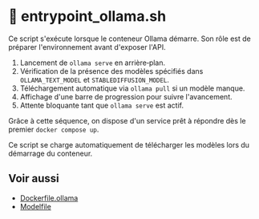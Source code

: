 # 🔧 entrypoint_ollama.sh

Ce script s'exécute lorsque le conteneur Ollama démarre. Son rôle est de préparer l'environnement avant d'exposer l'API.

1. Lancement de `ollama serve` en arrière‑plan.
2. Vérification de la présence des modèles spécifiés dans `OLLAMA_TEXT_MODEL` et `STABLEDIFFUSION_MODEL`.
3. Téléchargement automatique via `ollama pull` si un modèle manque.
4. Affichage d'une barre de progression pour suivre l'avancement.
5. Attente bloquante tant que `ollama serve` est actif.

Grâce à cette séquence, on dispose d'un service prêt à répondre dès le premier `docker compose up`.

Ce script se charge automatiquement de télécharger les modèles lors du démarrage du conteneur.

## Voir aussi

- [Dockerfile.ollama](dockerfile-ollama.md)
- [Modelfile](modelfile.md)
